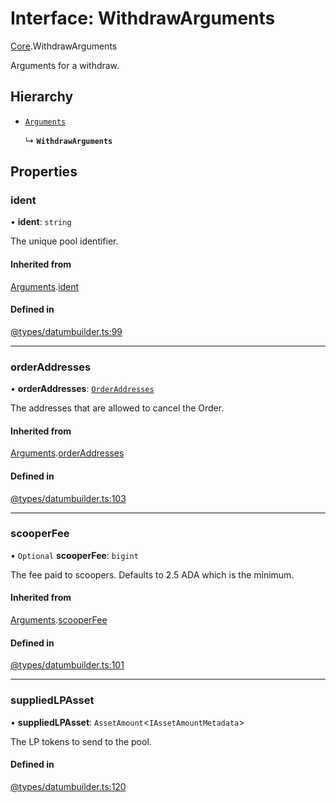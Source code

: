 # Interface: WithdrawArguments

[Core](../modules/Core.md).WithdrawArguments

Arguments for a withdraw.

## Hierarchy

- [`Arguments`](Core.Arguments.md)

  ↳ **`WithdrawArguments`**

## Properties

### ident

• **ident**: `string`

The unique pool identifier.

#### Inherited from

[Arguments](Core.Arguments.md).[ident](Core.Arguments.md#ident)

#### Defined in

[@types/datumbuilder.ts:99](https://github.com/SundaeSwap-finance/sundae-sdk/blob/main/packages/core/src/@types/datumbuilder.ts#L99)

___

### orderAddresses

• **orderAddresses**: [`OrderAddresses`](../modules/Core.md#orderaddresses)

The addresses that are allowed to cancel the Order.

#### Inherited from

[Arguments](Core.Arguments.md).[orderAddresses](Core.Arguments.md#orderaddresses)

#### Defined in

[@types/datumbuilder.ts:103](https://github.com/SundaeSwap-finance/sundae-sdk/blob/main/packages/core/src/@types/datumbuilder.ts#L103)

___

### scooperFee

• `Optional` **scooperFee**: `bigint`

The fee paid to scoopers. Defaults to 2.5 ADA which is the minimum.

#### Inherited from

[Arguments](Core.Arguments.md).[scooperFee](Core.Arguments.md#scooperfee)

#### Defined in

[@types/datumbuilder.ts:101](https://github.com/SundaeSwap-finance/sundae-sdk/blob/main/packages/core/src/@types/datumbuilder.ts#L101)

___

### suppliedLPAsset

• **suppliedLPAsset**: `AssetAmount`<`IAssetAmountMetadata`\>

The LP tokens to send to the pool.

#### Defined in

[@types/datumbuilder.ts:120](https://github.com/SundaeSwap-finance/sundae-sdk/blob/main/packages/core/src/@types/datumbuilder.ts#L120)
